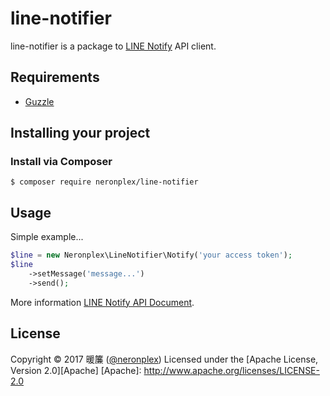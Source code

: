 # line-notifier

line-notifier is a package to [LINE Notify](https://notify-bot.line.me/en/) API client.

## Requirements
- [Guzzle](http://docs.guzzlephp.org/en/latest/)

## Installing your project

### Install via Composer

```
$ composer require neronplex/line-notifier
```

## Usage

Simple example...

```php
$line = new Neronplex\LineNotifier\Notify('your access token');
$line
    ->setMessage('message...')
    ->send();
```

More information [LINE Notify API Document](https://notify-bot.line.me/doc/en/).

## License

Copyright &copy; 2017 暖簾 ([@neronplex](http://twitter.com/neronplex))
Licensed under the [Apache License, Version 2.0][Apache]
 [Apache]: http://www.apache.org/licenses/LICENSE-2.0

